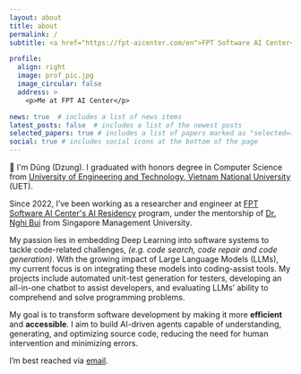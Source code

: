 ```yaml
---
layout: about
title: about
permalink: /
subtitle: <a href="https://fpt-aicenter.com/en">FPT Software AI Center</a>.

profile:
  align: right
  image: prof_pic.jpg
  image_circular: false
  address: >
    <p>Me at FPT AI Center</p>

news: true  # includes a list of news items
latest_posts: false  # includes a list of the newest posts
selected_papers: true # includes a list of papers marked as "selected={true}"
social: true # includes social icons at the bottom of the page
---
```

:wave: I'm Dũng (Dzung). I graduated with honors degree in Computer Science from [University of Engineering and Technology, Vietnam National University](https://uet.vnu.edu.vn/truong-dai-hoc-cong-nghe-15-nam-xay-dung-va-truong-thanh/) (UET). 

Since 2022, I’ve been working as a researcher and engineer at [FPT Software AI Center's AI Residency](https://www.fpt-aicenter.com/ai-residency/) program, under the mentorship of [Dr. Nghi Bui](https://bdqnghi.github.io/) from Singapore Management University. 

My passion lies in embedding Deep Learning into software systems to tackle code-related challenges, *(e.g. code search, code repair and code generation)*. With the growing impact of Large Language Models (LLMs), my current focus is on integrating these models into coding-assist tools. My projects include automated unit-test generation for testers, developing an all-in-one chatbot to assist developers, and evaluating LLMs’ ability to comprehend and solve programming problems.

My goal is to transform software development by making it more **efficient** and **accessible**. I aim to build AI-driven agents capable of understanding, generating, and optimizing source code, reducing the need for human intervention and minimizing errors.

I’m best reached via [email](mailto:dungnm.workspace@gmail.com). 